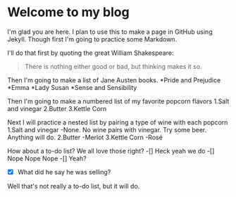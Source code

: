 # Welcome to my blog

I'm glad you are here. I plan to use this to make a page in GitHub using Jekyll. Though first I'm going to practice some Markdown.

I'll do that first by quoting the great William Shakespeare:
>There is nothing either good or bad, but thinking makes it so.

Then I'm going to make a list of Jane Austen books.
*Pride and Prejudice 
*Emma
*Lady Susan 
*Sense and Sensibility

Then I'm going to make a numbered list of my favorite popcorn flavors
1.Salt and vinegar
2.Butter
3.Kettle Corn

Next I will practice a nested list by pairing a type of wine with each popcorn
1.Salt and vinegar
  -None. No wine pairs with vinegar. Try some beer. Anything will do.
2.Butter
  -Merlot
3.Kettle Corn
  -Rosé
  
How about a to-do list? We all love those right?
-[] Heck yeah we do
-[] Nope Nope Nope
-[] Yeah?
-[X] What did he say he was selling?

Well that's not really a to-do list, but it will do. 

